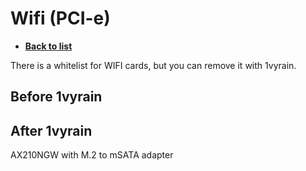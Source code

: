 # Wifi (PCI-e)
- [**Back to list**](https://github.com/Evv1L/thinkpad-x230-upgrades/blob/main/README.md)

There is a whitelist for WIFI cards, but you can remove it with 1vyrain.
## Before 1vyrain
## After 1vyrain
AX210NGW with M.2 to mSATA adapter
